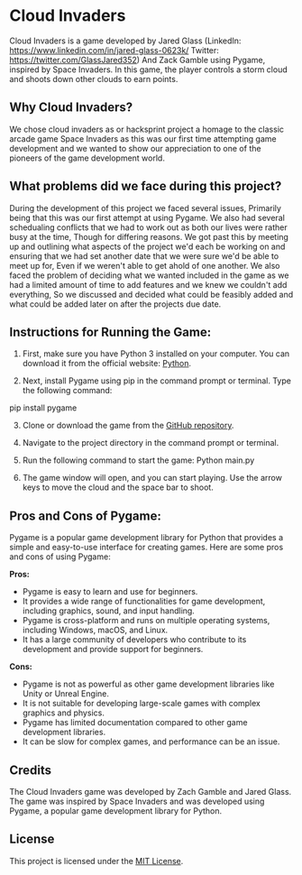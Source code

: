 # Cloud Invaders

Cloud Invaders is a game developed by Jared Glass (LinkedIn: https://www.linkedin.com/in/jared-glass-0623k/ Twitter: https://twitter.com/GlassJared352) And Zack Gamble using Pygame, inspired by Space Invaders. In this game, the player controls a storm cloud and shoots down other clouds to earn points.

## Why Cloud Invaders?

We chose cloud invaders as or hacksprint project a homage to the classic arcade game Space Invaders as this was our first time attempting game development and we wanted to show our appreciation to one of the pioneers of the game development world.

## What problems did we face during this project?

During the development of this project we faced several issues, Primarily being that this was our first attempt at using Pygame. We also had several schedualing conflicts that we had to work out as both our lives were rather busy at the time, Though for differing reasons. We got past this by meeting up and outlining what aspects of the project we'd each be working on and ensuring that we had set another date that we were sure we'd be able to meet up for, Even if we weren't able to get ahold of one another. We also faced the problem of deciding what we wanted included in the game as we had a limited amount of time to add features and we knew we couldn't add everything, So we discussed and decided what could be feasibly added and what could be added later on after the projects due date.

## Instructions for Running the Game:

1. First, make sure you have Python 3 installed on your computer. You can download it from the official website: [Python](https://www.python.org/downloads/).

2. Next, install Pygame using pip in the command prompt or terminal. Type the following command:

pip install pygame
   
3. Clone or download the game from the [GitHub repository](https://github.com/Jaredglass3/Cloud_Invaders).

4. Navigate to the project directory in the command prompt or terminal.

5. Run the following command to start the game: Python main.py

6. The game window will open, and you can start playing. Use the arrow keys to move the cloud and the space bar to shoot.

## Pros and Cons of Pygame:

Pygame is a popular game development library for Python that provides a simple and easy-to-use interface for creating games. Here are some pros and cons of using Pygame:

**Pros:**

- Pygame is easy to learn and use for beginners.
- It provides a wide range of functionalities for game development, including graphics, sound, and input handling.
- Pygame is cross-platform and runs on multiple operating systems, including Windows, macOS, and Linux.
- It has a large community of developers who contribute to its development and provide support for beginners.

**Cons:**

- Pygame is not as powerful as other game development libraries like Unity or Unreal Engine.
- It is not suitable for developing large-scale games with complex graphics and physics.
- Pygame has limited documentation compared to other game development libraries.
- It can be slow for complex games, and performance can be an issue.

## Credits

The Cloud Invaders game was developed by Zach Gamble and Jared Glass. The game was inspired by Space Invaders and was developed using Pygame, a popular game development library for Python.

## License

This project is licensed under the [MIT License](https://opensource.org/licenses/MIT).

